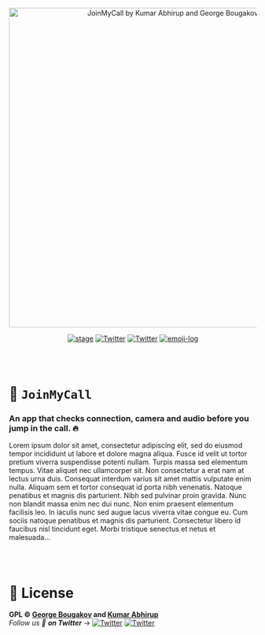 <div align="center">

<br />

<img width="650" src="https://i.ibb.co/RYwsvdV/Join-My-Call.jpg" alt="JoinMyCall by Kumar Abhirup and George Bougakov">

[![stage](https://img.shields.io/badge/stage-Development%20%F0%9F%94%A5-000000.svg?style=flat-square)](https://github.com/KumarAbhirup/joinmycall/tree/development)
[![Twitter](https://img.shields.io/twitter/follow/gbougakov.svg?style=social&label=@gbougakov)](https://twitter.com/gbougakov/) 
[![Twitter](https://img.shields.io/twitter/follow/kumar_abhirup.svg?style=social&label=@kumar_abhirup)](https://twitter.com/kumar_abhirup/) 
[![emoji-log](https://cdn.rawgit.com/ahmadawais/stuff/ca97874/emoji-log/flat.svg)](https://github.com/ahmadawais/Emoji-Log/)
<!-- [![GitHub stars](https://img.shields.io/github/stars/KumarAbhirup/joinmycall.svg?style=social&label=Stars)](https://github.com/KumarAbhirup/joinmycall) -->

</div>

<br /><br />

# 🤙 `JoinMyCall`
### **An app that checks connection, camera and audio before you jump in the call. 🔥**

Lorem ipsum dolor sit amet, consectetur adipiscing elit, sed do eiusmod tempor incididunt ut labore et dolore magna aliqua. Fusce id velit ut tortor pretium viverra suspendisse potenti nullam. Turpis massa sed elementum tempus. Vitae aliquet nec ullamcorper sit. Non consectetur a erat nam at lectus urna duis. Consequat interdum varius sit amet mattis vulputate enim nulla. Aliquam sem et tortor consequat id porta nibh venenatis. Natoque penatibus et magnis dis parturient. Nibh sed pulvinar proin gravida. Nunc non blandit massa enim nec dui nunc. Non enim praesent elementum facilisis leo. In iaculis nunc sed augue lacus viverra vitae congue eu. Cum sociis natoque penatibus et magnis dis parturient. Consectetur libero id faucibus nisl tincidunt eget. Morbi tristique senectus et netus et malesuada...

<br /><br />

# 📝 License

**GPL © [George Bougakov](https://www.twitter.com/gbougakov) and [Kumar Abhirup](https://www.twitter.com/kumar_abhirup)**
<br />
_Follow us 👋 **on Twitter**_ →   [![Twitter](https://img.shields.io/twitter/follow/kumar_abhirup.svg?style=social&label=@kumar_abhirup)](https://twitter.com/kumar_abhirup/) [![Twitter](https://img.shields.io/twitter/follow/gbougakov.svg?style=social&label=@gbougakov)](https://twitter.com/gbougakov/) 